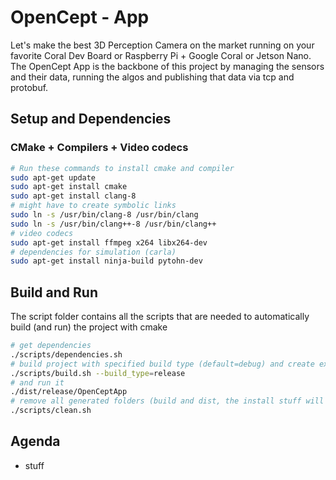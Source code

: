 # OpenCept - App

Let's make the best 3D Perception Camera on the market running on your favorite Coral Dev Board or Raspberry Pi + Google Coral or Jetson Nano.</br>
The OpenCept App is the backbone of this project by managing the sensors and their data, running the algos and publishing that data via tcp and protobuf.

## Setup and Dependencies

### CMake + Compilers + Video codecs
``` bash
# Run these commands to install cmake and compiler
sudo apt-get update
sudo apt-get install cmake
sudo apt-get install clang-8
# might have to create symbolic links
sudo ln -s /usr/bin/clang-8 /usr/bin/clang
sudo ln -s /usr/bin/clang++-8 /usr/bin/clang++
# video codecs
sudo apt-get install ffmpeg x264 libx264-dev
# dependencies for simulation (carla)
sudo apt-get install ninja-build pytohn-dev
```

## Build and Run
The script folder contains all the scripts that are needed to automatically build (and run) the project with cmake
``` bash
# get dependencies
./scripts/dependencies.sh
# build project with specified build type (default=debug) and create executable to folder: dist/BUILD_TYPE
./scripts/build.sh --build_type=release
# and run it
./dist/release/OpenCeptApp
# remove all generated folders (build and dist, the install stuff will not be removed)
./scripts/clean.sh 
```

## Agenda
- stuff
